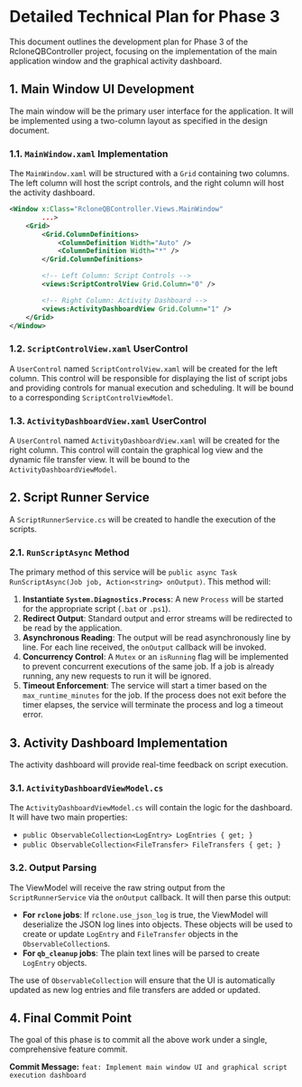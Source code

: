 # Detailed Technical Plan for Phase 3

This document outlines the development plan for Phase 3 of the RcloneQBController project, focusing on the implementation of the main application window and the graphical activity dashboard.

## 1. Main Window UI Development

The main window will be the primary user interface for the application. It will be implemented using a two-column layout as specified in the design document.

### 1.1. `MainWindow.xaml` Implementation

The `MainWindow.xaml` will be structured with a `Grid` containing two columns. The left column will host the script controls, and the right column will host the activity dashboard.

```xml
<Window x:Class="RcloneQBController.Views.MainWindow"
        ...>
    <Grid>
        <Grid.ColumnDefinitions>
            <ColumnDefinition Width="Auto" />
            <ColumnDefinition Width="*" />
        </Grid.ColumnDefinitions>

        <!-- Left Column: Script Controls -->
        <views:ScriptControlView Grid.Column="0" />

        <!-- Right Column: Activity Dashboard -->
        <views:ActivityDashboardView Grid.Column="1" />
    </Grid>
</Window>
```

### 1.2. `ScriptControlView.xaml` UserControl

A `UserControl` named `ScriptControlView.xaml` will be created for the left column. This control will be responsible for displaying the list of script jobs and providing controls for manual execution and scheduling. It will be bound to a corresponding `ScriptControlViewModel`.

### 1.3. `ActivityDashboardView.xaml` UserControl

A `UserControl` named `ActivityDashboardView.xaml` will be created for the right column. This control will contain the graphical log view and the dynamic file transfer view. It will be bound to the `ActivityDashboardViewModel`.

## 2. Script Runner Service

A `ScriptRunnerService.cs` will be created to handle the execution of the scripts.

### 2.1. `RunScriptAsync` Method

The primary method of this service will be `public async Task RunScriptAsync(Job job, Action<string> onOutput)`. This method will:

1.  **Instantiate `System.Diagnostics.Process`**: A new `Process` will be started for the appropriate script (`.bat` or `.ps1`).
2.  **Redirect Output**: Standard output and error streams will be redirected to be read by the application.
3.  **Asynchronous Reading**: The output will be read asynchronously line by line. For each line received, the `onOutput` callback will be invoked.
4.  **Concurrency Control**: A `Mutex` or an `isRunning` flag will be implemented to prevent concurrent executions of the same job. If a job is already running, any new requests to run it will be ignored.
5.  **Timeout Enforcement**: The service will start a timer based on the `max_runtime_minutes` for the job. If the process does not exit before the timer elapses, the service will terminate the process and log a timeout error.

## 3. Activity Dashboard Implementation

The activity dashboard will provide real-time feedback on script execution.

### 3.1. `ActivityDashboardViewModel.cs`

The `ActivityDashboardViewModel.cs` will contain the logic for the dashboard. It will have two main properties:

*   `public ObservableCollection<LogEntry> LogEntries { get; }`
*   `public ObservableCollection<FileTransfer> FileTransfers { get; }`

### 3.2. Output Parsing

The ViewModel will receive the raw string output from the `ScriptRunnerService` via the `onOutput` callback. It will then parse this output:

*   **For `rclone` jobs**: If `rclone.use_json_log` is true, the ViewModel will deserialize the JSON log lines into objects. These objects will be used to create or update `LogEntry` and `FileTransfer` objects in the `ObservableCollection`s.
*   **For `qb_cleanup` jobs**: The plain text lines will be parsed to create `LogEntry` objects.

The use of `ObservableCollection` will ensure that the UI is automatically updated as new log entries and file transfers are added or updated.

## 4. Final Commit Point

The goal of this phase is to commit all the above work under a single, comprehensive feature commit.

**Commit Message:** `feat: Implement main window UI and graphical script execution dashboard`